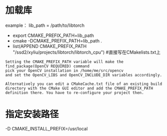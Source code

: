 # 加载库 


example：
lib_path = /path/to/libtorch  

- export CMAKE_PREFIX_PATH=lib_path 
- cmake -DCMAKE_PREFIX_PATH=lib_path . 
- list(APPEND CMAKE_PREFIX_PATH "/ssd2/xyliu/projects/libtorch/libtorch_cpu") #直接写在CMakelists.txt上

```
Setting the CMAKE_PREFIX_PATH variable will make the find_package(OpenCV REQUIRED) command 
pick your OpenCV installation in /home/me/src/opencv 
and set the OpenCV_LIBS and OpenCV_INCLUDE_DIR variables accordingly.

Alternatively you can edit a CMakeCache.txt file of an existing build directory with the CMake GUI editor and add the CMAKE_PREFIX_PATH definition there. You have to re-configure your project then.
```

# 指定安装路径
-D CMAKE_INSTALL_PREFIX=/usr/local